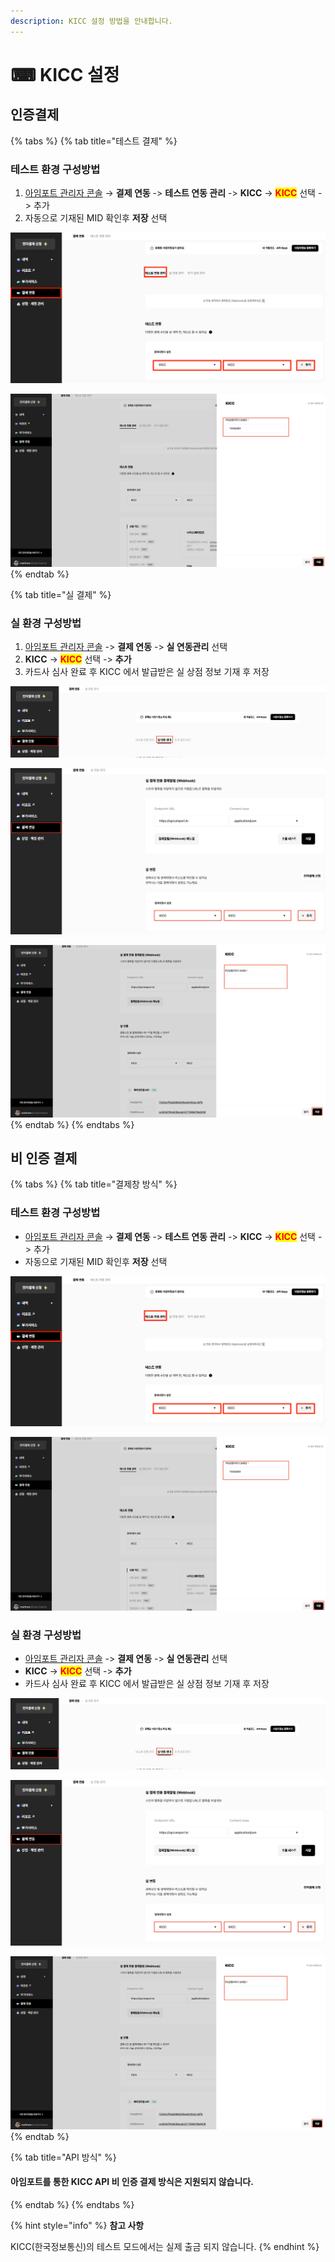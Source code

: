 ```yaml
---
description: KICC 설정 방법을 안내합니다.
---
```


# ⌨ KICC 설정

## 인증**결제**

{% tabs %}
{% tab title="테스트 결제" %}
### 테스트 환경 구성방법

1. [아임포트 관리자 콘솔](https://admin.iamport.kr/) → **결제 연동** -> **테스트 연동 관리** -> **KICC** -> <mark style="color:red;">**KICC**</mark> 선택 -> 추가
2. 자동으로 기재된 MID 확인후 **저장** 선택&#x20;

![아임포트 관리자 콘솔 → 결제 연동 -> 테스트 연동 관리 -> KICC -> KICC 선택 -> 추가](<../../../.gitbook/assets/image (39).png>)

![자동으로 기재된 MID 확인후 저장 선택 ](<../../../.gitbook/assets/image (2).png>)
{% endtab %}

{% tab title="실 결제" %}
### **실** 환경 구성방법

1. [아임포트 관리자 콘솔](https://admin.iamport.kr/) -> **결제 연동** -> **실 연동관리** 선택
2. **KICC** -> <mark style="color:red;">**KICC**</mark> 선택 -> **추가**&#x20;
3. 카드사 심사 완료 후 KICC 에서 발급받은 실 상점 정보 기재 후 저장&#x20;



![아임포트 관리자 콘솔 -> 결제 연동 -> 실 연동관리 선택](<../../../.gitbook/assets/image (9).png>)

![KICC -> KICC 선택 -> 추가 ](<../../../.gitbook/assets/image (6).png>)

![카드사 심사 완료 후 KICC 에서 발급받은 실 상점 정보 기재 후 저장 ](<../../../.gitbook/assets/image (1).png>)
{% endtab %}
{% endtabs %}





## 비 인증 결제

{% tabs %}
{% tab title="결제창 방식" %}
### 테스트 환경 구성방법

* [아임포트 관리자 콘솔](https://admin.iamport.kr/) → **결제 연동** -> **테스트 연동 관리** -> **KICC** -> <mark style="color:red;">**KICC**</mark> 선택 -> 추가
* 자동으로 기재된 MID 확인후 **저장** 선택&#x20;

![아임포트 관리자 콘솔 → 결제 연동 -> 테스트 연동 관리 -> KICC -> KICC 선택 -> 추가](<../../../.gitbook/assets/image (4).png>)

![자동으로 기재된 MID 확인후 저장 선택 ](<../../../.gitbook/assets/image (3).png>)

### **실** 환경 구성방법

* [아임포트 관리자 콘솔](https://admin.iamport.kr/) -> **결제 연동** -> **실 연동관리** 선택
* **KICC** -> <mark style="color:red;">**KICC**</mark> 선택 -> **추가**&#x20;
* 카드사 심사 완료 후 KICC 에서 발급받은 실 상점 정보 기재 후 저장&#x20;

![아임포트 관리자 콘솔 -> 결제 연동 -> 실 연동관리 선택](<../../../.gitbook/assets/image (10).png>)

![KICC -> KICC 선택 -> 추가](../../../.gitbook/assets/image.png)

![카드사 심사 완료 후 KICC 에서 발급받은 실 상점 정보 기재 후 저장](<../../../.gitbook/assets/image (41).png>)
{% endtab %}

{% tab title="API 방식" %}
#### 아임포트를 통한 KICC API 비 인증 결제 방식은 지원되지 않습니다.
{% endtab %}
{% endtabs %}

{% hint style="info" %}
**참고 사항**&#x20;

KICC(한국정보통신)의 테스트 모드에서는 실제 출금 되지 않습니다.
{% endhint %}
